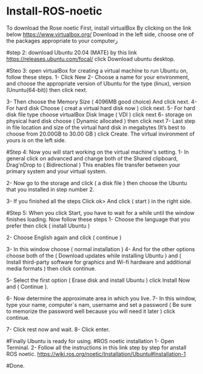 # Install-ROS-noetic
To download the Rose noetic
First, install virtualBox By clicking on the link below 
https://www.virtualbox.org/
Download in the left side, choose one of the packages appropriate to your computerز

#step 2: download Ubuntu 20.04 (MATE)
by this link https://releases.ubuntu.com/focal/
click Download ubuntu desktop. 

#Steo 3: 
open virtualBox for creating a virtual machine to run Ubuntu on, follow these steps.
1- Click New
2- Choose a name for your environment, and choose the appropriate version of Ubuntu 
for the type (linux), version (Ununtu(64-bit)) then click next.

3- Then choose the Memory Size ( 4096MB good choice) And click next.
4- For hard disk Choose ( creat a virtual hard disk now ) click next.
5- For hard disk file type choose virtualBox Disk Image ( VDI ) click next 
6- storage on physical hard disk choose ( Dynamic allocated ) then click next 
7- Last step in file location and size of the virtual hard disk in megabytes (It’s best to choose from 20.00GB to 30.00 GB ) click Create.
The virtual invironment of yours is on the left side.

#Step 4:
Now you will start working on the virtual machine's setting.
1- In general click on advanced and change both of the Shared clipboard, Drag'nDrop to ( Bidirectional )
This enables file transfer between your primary system and your virtual system.

2- Now go to the storage and click ( a disk file ) then choose the Ubuntu that you installed in step number 2. 

3- If you finished all the steps Click ok>
And click ( start ) in the right side.

#Step 5: 
When you click Start, you have to wait for a while until the window finishes loading.
Now follow these steps 
1- Choose the language that you prefer then click ( install Ubuntu ) 

2- Choose English again and click ( continue ) 

3- In this window choose ( normal installation ) 
4- And for the other options choose both of the ( Download updates while installing Ubuntu ) and ( Install third-party software for graphics and Wi-fi hardware and additional media formats ) then click continue.

5- Select the first option ( Erase disk and install Ubuntu ) click Install Now and ( Continue ). 

6- Now determine the approximate area in which you live. 
7- In this window, type your name, computer`s nam, username and set a password ( Be sure to memorize the password well because you will need it later ) click continue. 

7- Click rest now and wait.
8- Click enter.

#Finally 
Ubuntu is ready for using.
#ROS noetic installation 
1- Open Terminal.
2- Follow all the instructions in this link step by step for anstall ROS noetic.
https://wiki.ros.org/noetic/Installation/Ubuntu#Installation-1

#Done.
 
